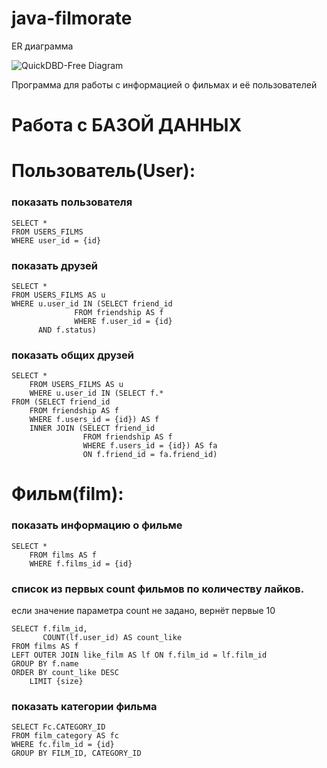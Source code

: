 # java-filmorate
ER диаграмма

![QuickDBD-Free Diagram](https://user-images.githubusercontent.com/102370323/203858378-e024ac8f-89cf-496e-91a2-617248bc0a06.png)

Программа для работы с информацией о фильмах и её пользователей

# Работа с БАЗОЙ ДАННЫХ

# Пользователь(User):

### показать пользователя

    SELECT *
    FROM USERS_FILMS
    WHERE user_id = {id}

### показать друзей

    SELECT *
    FROM USERS_FILMS AS u
    WHERE u.user_id IN (SELECT friend_id
                  FROM friendship AS f
                  WHERE f.user_id = {id}
		  AND f.status)

### показать общих друзей

    SELECT *
        FROM USERS_FILMS AS u
        WHERE u.user_id IN (SELECT f.*
    FROM (SELECT friend_id 
        FROM friendship AS f
	    WHERE f.users_id = {id}) AS f
	    INNER JOIN (SELECT friend_id 
                    FROM friendship AS f
	                WHERE f.users_id = {id}) AS fa 
                    ON f.friend_id = fa.friend_id)

# Фильм(film):

### показать информацию о фильме

	SELECT *
    	FROM films AS f
    	WHERE f.films_id = {id}

### список из первых count фильмов по количеству лайков.
  если значение параметра count не задано, вернёт первые 10

    SELECT f.film_id,
    	   COUNT(lf.user_id) AS count_like
    FROM films AS f
    LEFT OUTER JOIN like_film AS lf ON f.film_id = lf.film_id
    GROUP BY f.name
    ORDER BY count_like DESC
    	LIMIT {size}

### показать категории фильма

   	SELECT Fc.CATEGORY_ID
   	FROM film_category AS fc
	WHERE fc.film_id = {id}
    GROUP BY FILM_ID, CATEGORY_ID

